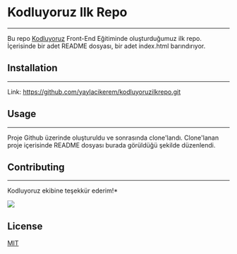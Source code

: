 # **Kodluyoruz Ilk Repo**
-------------------------------------
Bu repo [Kodluyoruz](kodluyoruz.org) Front-End Eğitiminde oluşturduğumuz ilk repo. İçerisinde bir adet README dosyası, bir adet index.html barındırıyor. 
## **Installation**
----------------------------------------
Link: https://github.com/yaylacikerem/kodluyoruzilkrepo.git
## **Usage**
-----------------------------------------
Proje Github üzerinde oluşturuldu ve sonrasında clone'landı. Clone'lanan proje içerisinde README dosyası burada görüldüğü şekilde düzenlendi. 
## **Contributing**
--------------------------------------------------
Kodluyoruz ekibine teşekkür ederim!*

![](https://media-exp1.licdn.com/dms/image/C4D1BAQEGoWyZ5wun2g/company-background_10000/0/1652169602399?e=1663772400&v=beta&t=MWxIGJ9ahRHWjOeXjgz7ocZ4Cw5jiBO74U2SU1_uNVY)


## **License**
[MIT](https://choosealicense.com/licenses/mit/)
